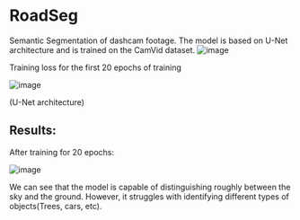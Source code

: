 # RoadSeg
Semantic Segmentation of dashcam footage.
The model is based on U-Net architecture and is trained on the CamVid dataset.
![image](https://github.com/arvind-prabhu259/RoadSeg/assets/94371314/760ecc4d-f0e5-4e13-be82-41ba4e6cc477)

Training loss for the first 20 epochs of training


![image](https://github.com/arvind-prabhu259/RoadSeg/assets/94371314/2423bb05-2fdf-462f-b1e8-8e42693de2da)

(U-Net architecture)

## Results:
After training for 20 epochs:


![image](https://github.com/arvind-prabhu259/RoadSeg/assets/94371314/615af034-6501-4a04-96aa-d2a2b4f8f9ad)


We can see that the model is capable of distinguishing roughly between the sky and the ground. However, it struggles with identifying different types of objects(Trees, cars, etc).
